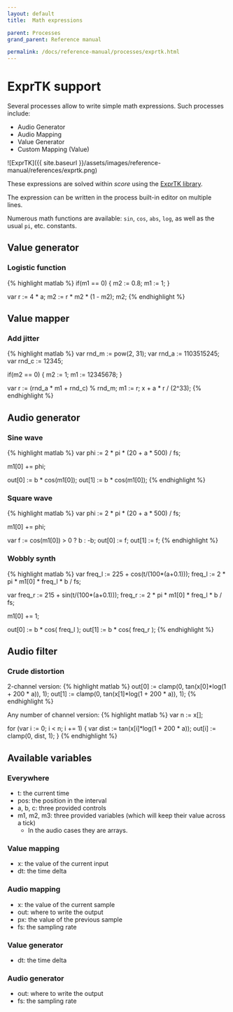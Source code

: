 ```yaml
---
layout: default
title:  Math expressions

parent: Processes
grand_parent: Reference manual

permalink: /docs/reference-manual/processes/exprtk.html
---
```


# ExprTK support

Several processes allow to write simple math expressions. Such processes include:

- Audio Generator
- Audio Mapping
- Value Generator
- Custom Mapping (Value)

![ExprTK]({{ site.baseurl }}/assets/images/reference-manual/references/exprtk.png)

These expressions are solved within *score* using the [ExprTK library](https://www.partow.net/programming/exprtk/index.html "ExprTK website").

The expression can be written in the process built-in editor on multiple lines.

Numerous math functions are available: `sin`, `cos`, `abs`, `log`, as well as the usual `pi`, etc. constants.

## Value generator

### Logistic function
{% highlight matlab %}
if(m1 == 0) {
  m2 := 0.8;
  m1 := 1;
}

var r := 4 * a;
m2 := r * m2 * (1 - m2);
m2;
{% endhighlight %}

## Value mapper

### Add jitter
{% highlight matlab %}
var rnd_m := pow(2, 31);
var rnd_a := 1103515245;
var rnd_c := 12345;

if(m2 == 0) {
  m2 := 1;
  m1 := 12345678;
}

var r := (rnd_a * m1 + rnd_c) % rnd_m;
m1 := r;
x + a * r / (2^33);
{% endhighlight %}

## Audio generator

### Sine wave
{% highlight matlab %}
var phi := 2 * pi * (20 + a * 500) / fs;

m1[0] += phi;

out[0] := b * cos(m1[0]);
out[1] := b * cos(m1[0]);
{% endhighlight %}

### Square wave
{% highlight matlab %}
var phi := 2 * pi * (20 + a * 500) / fs;

m1[0] += phi;

var f := cos(m1[0]) > 0 ? b : -b;
out[0] := f;
out[1] := f;
{% endhighlight %}
### Wobbly synth

{% highlight matlab %}
var freq_l := 225 +  cos(t/(100*(a+0.1)));
freq_l := 2 * pi * m1[0] *  freq_l * b / fs;

var freq_r := 215 +  sin(t/(100*(a+0.1)));
freq_r := 2 * pi * m1[0] *  freq_l * b / fs;

m1[0] += 1;

out[0] := b * cos( freq_l );
out[1] := b * cos( freq_r );
{% endhighlight %}

## Audio filter

### Crude distortion

2-channel version:
{% highlight matlab %}
out[0] := clamp(0,  tan(x[0]*log(1 + 200 * a)), 1);
out[1] := clamp(0,  tan(x[1]*log(1 + 200 * a)), 1);
{% endhighlight %}

Any number of channel version:
{% highlight matlab %}
var n := x[];

for (var i := 0; i < n; i += 1) {
  var dist := tan(x[i]*log(1 + 200 * a));
  out[i] := clamp(0, dist, 1);
}
{% endhighlight %}


## Available variables

### Everywhere
* t: the current time
* pos: the position in the interval
* a, b, c: three provided controls
* m1, m2, m3: three provided variables (which will keep their value across a tick)
  * In the audio cases they are arrays.

### Value mapping

* x: the value of the current input
* dt: the time delta

### Audio mapping

* x: the value of the current sample
* out: where to write the output
* px: the value of the previous sample
* fs: the sampling rate

### Value generator

* dt: the time delta

### Audio generator

* out: where to write the output
* fs: the sampling rate
